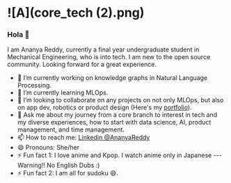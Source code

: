 # ![A](core_tech (2).png)
### Hola 👋
I am Ananya Reddy, currently a final year undergraduate student in Mechanical Engineering, who is into tech. I am new to the open source community. Looking forward for a great experience.
- 🔭 I’m currently working on knowledge graphs in Natural Language Processing.
- 🌱 I’m currently learning MLOps. 
- 👯 I’m looking to collaborate on any projects on not only MLOps, but also on app dev, robotics or product design (Here's my [portfolio](https://reddyananya9.github.io/)). 
- 💬 Ask me about my journey from a core branch to interest in tech and my diverse experiences, how to start with data science, AI, product management, and time management. 
- 📫 How to reach me: [Linkedin @AnanyaReddy](https://www.linkedin.com/in/ananyareddy9/)
- 😄 Pronouns: She/her
- ⚡ Fun fact 1: I love anime and Kpop. I watch anime only in Japanese --- Warning!! No English Dubs :)
- ⚡ Fun fact 2: I am all for sudoku 😄.



<!--**ReddyAnanya9/ReddyAnanya9** is a ✨ _special_ ✨ repository because its `README.md` (this file) appears on your GitHub profile.

Here are some ideas to get you started:--!>
